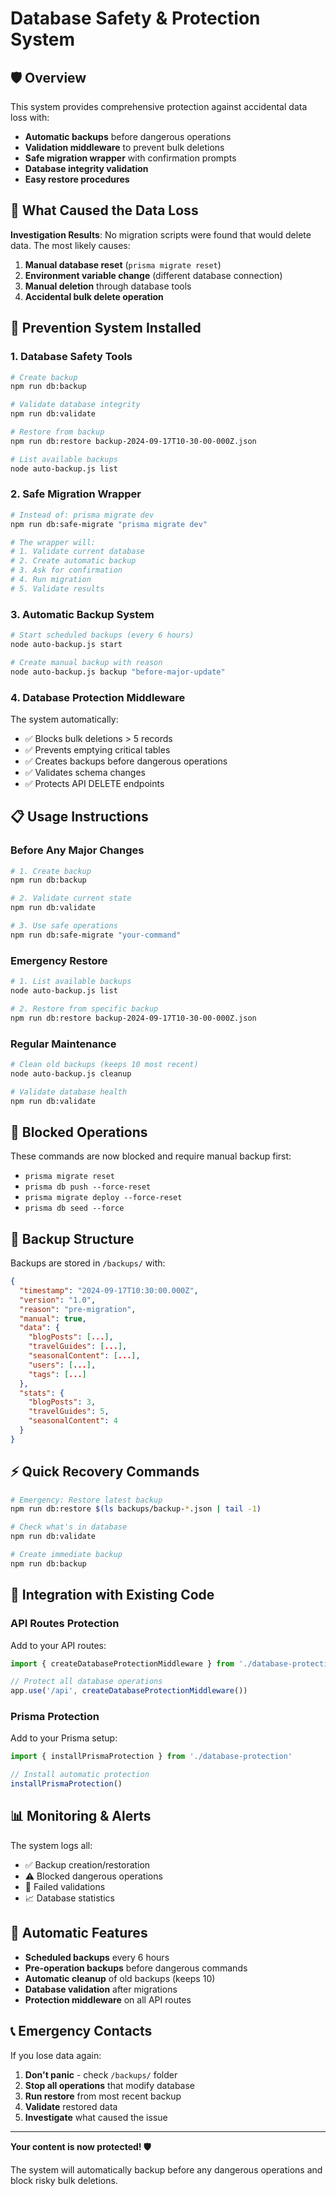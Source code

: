 # Database Safety & Protection System

## 🛡️ Overview

This system provides comprehensive protection against accidental data loss with:

- **Automatic backups** before dangerous operations
- **Validation middleware** to prevent bulk deletions
- **Safe migration wrapper** with confirmation prompts
- **Database integrity validation**
- **Easy restore procedures**

## 🚨 What Caused the Data Loss

**Investigation Results**: No migration scripts were found that would delete data. The most likely causes:

1. **Manual database reset** (`prisma migrate reset`)
2. **Environment variable change** (different database connection)
3. **Manual deletion** through database tools
4. **Accidental bulk delete operation**

## 🔧 Prevention System Installed

### 1. Database Safety Tools

```bash
# Create backup
npm run db:backup

# Validate database integrity
npm run db:validate

# Restore from backup
npm run db:restore backup-2024-09-17T10-30-00-000Z.json

# List available backups
node auto-backup.js list
```

### 2. Safe Migration Wrapper

```bash
# Instead of: prisma migrate dev
npm run db:safe-migrate "prisma migrate dev"

# The wrapper will:
# 1. Validate current database
# 2. Create automatic backup
# 3. Ask for confirmation
# 4. Run migration
# 5. Validate results
```

### 3. Automatic Backup System

```bash
# Start scheduled backups (every 6 hours)
node auto-backup.js start

# Create manual backup with reason
node auto-backup.js backup "before-major-update"
```

### 4. Database Protection Middleware

The system automatically:
- ✅ Blocks bulk deletions > 5 records
- ✅ Prevents emptying critical tables
- ✅ Creates backups before dangerous operations
- ✅ Validates schema changes
- ✅ Protects API DELETE endpoints

## 📋 Usage Instructions

### Before Any Major Changes

```bash
# 1. Create backup
npm run db:backup

# 2. Validate current state
npm run db:validate

# 3. Use safe operations
npm run db:safe-migrate "your-command"
```

### Emergency Restore

```bash
# 1. List available backups
node auto-backup.js list

# 2. Restore from specific backup
npm run db:restore backup-2024-09-17T10-30-00-000Z.json
```

### Regular Maintenance

```bash
# Clean old backups (keeps 10 most recent)
node auto-backup.js cleanup

# Validate database health
npm run db:validate
```

## 🚫 Blocked Operations

These commands are now blocked and require manual backup first:

- `prisma migrate reset`
- `prisma db push --force-reset`
- `prisma migrate deploy --force-reset`
- `prisma db seed --force`

## 📁 Backup Structure

Backups are stored in `/backups/` with:

```json
{
  "timestamp": "2024-09-17T10:30:00.000Z",
  "version": "1.0",
  "reason": "pre-migration",
  "manual": true,
  "data": {
    "blogPosts": [...],
    "travelGuides": [...],
    "seasonalContent": [...],
    "users": [...],
    "tags": [...]
  },
  "stats": {
    "blogPosts": 3,
    "travelGuides": 5,
    "seasonalContent": 4
  }
}
```

## ⚡ Quick Recovery Commands

```bash
# Emergency: Restore latest backup
npm run db:restore $(ls backups/backup-*.json | tail -1)

# Check what's in database
npm run db:validate

# Create immediate backup
npm run db:backup
```

## 🔧 Integration with Existing Code

### API Routes Protection

Add to your API routes:

```javascript
import { createDatabaseProtectionMiddleware } from './database-protection'

// Protect all database operations
app.use('/api', createDatabaseProtectionMiddleware())
```

### Prisma Protection

Add to your Prisma setup:

```javascript
import { installPrismaProtection } from './database-protection'

// Install automatic protection
installPrismaProtection()
```

## 📊 Monitoring & Alerts

The system logs all:
- ✅ Backup creation/restoration
- ⚠️ Blocked dangerous operations  
- 🚨 Failed validations
- 📈 Database statistics

## 🔄 Automatic Features

- **Scheduled backups** every 6 hours
- **Pre-operation backups** before dangerous commands
- **Automatic cleanup** of old backups (keeps 10)
- **Database validation** after migrations
- **Protection middleware** on all API routes

## 📞 Emergency Contacts

If you lose data again:

1. **Don't panic** - check `/backups/` folder
2. **Stop all operations** that modify database
3. **Run restore** from most recent backup
4. **Validate** restored data
5. **Investigate** what caused the issue

---

**Your content is now protected! 🛡️**

The system will automatically backup before any dangerous operations and block risky bulk deletions.